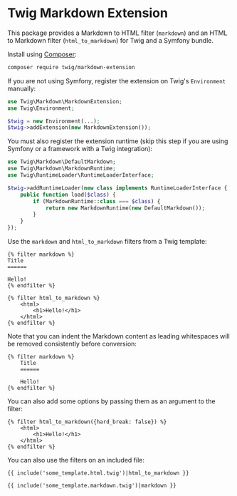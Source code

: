 Twig Markdown Extension
=======================

This package provides a Markdown to HTML filter (`markdown`) and an HTML to
Markdown filter (`html_to_markdown`) for Twig and a Symfony bundle.

Install using [Composer](https://getcomposer.org/):

```bash
composer require twig/markdown-extension
```

If you are not using Symfony, register the extension on Twig's `Environment`
manually:

```php
use Twig\Markdown\MarkdownExtension;
use Twig\Environment;

$twig = new Environment(...);
$twig->addExtension(new MarkdownExtension());
```

You must also register the extension runtime (skip this step if you are using
Symfony or a framework with a Twig integration):

```php
use Twig\Markdown\DefaultMarkdown;
use Twig\Markdown\MarkdownRuntime;
use Twig\RuntimeLoader\RuntimeLoaderInterface;

$twig->addRuntimeLoader(new class implements RuntimeLoaderInterface {
    public function load($class) {
        if (MarkdownRuntime::class === $class) {
            return new MarkdownRuntime(new DefaultMarkdown());
        }
    }
});
```

Use the `markdown` and `html_to_markdown` filters from a Twig template:

```twig
{% filter markdown %}
Title
======

Hello!
{% endfilter %}

{% filter html_to_markdown %}
    <html>
        <h1>Hello!</h1>
    </html>
{% endfilter %}
```

Note that you can indent the Markdown content as leading whitespaces will be
removed consistently before conversion:

```twig
{% filter markdown %}
    Title
    ======

    Hello!
{% endfilter %}
```

You can also add some options by passing them as an argument to the filter:

```twig
{% filter html_to_markdown({hard_break: false}) %}
    <html>
        <h1>Hello!</h1>
    </html>
{% endfilter %}
```

You can also use the filters on an included file:

```twig
{{ include('some_template.html.twig')|html_to_markdown }}

{{ include('some_template.markdown.twig')|markdown }}
```
